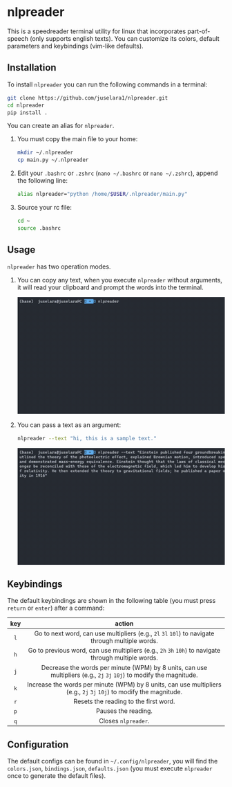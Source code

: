 # nlpreader

This is a speedreader terminal utility for linux that incorporates part-of-speech (only supports english texts).
You can customize its colors, default parameters and keybindings (vim-like defaults).

## Installation

To install `nlpreader` you can run the following commands in a terminal:

```sh
git clone https://github.com/juselara1/nlpreader.git
cd nlpreader
pip install .
```

You can create an alias for `nlpreader`.

1. You must copy the main file to your home:

    ```sh
    mkdir ~/.nlpreader
    cp main.py ~/.nlpreader
    ```

2. Edit your `.bashrc` or `.zshrc` (`nano ~/.bashrc` or `nano ~/.zshrc`), append the following line:

    ```sh
    alias nlpreader="python /home/$USER/.nlpreader/main.py"
    ```

3. Source your rc file:

    ```sh
    cd ~
    source .bashrc
    ```

## Usage

`nlpreader` has two operation modes.

1. You can copy any text, when you execute `nlpreader` without arguments, it will read your clipboard and prompt the words into the terminal.
    
    ![example1](https://github.com/juselara1/Resources/blob/master/nlpreader/ex2.gif?raw=true)

2. You can pass a text as an argument:

    ```sh
    nlpreader --text "hi, this is a sample text."
    ```

    ![example2](https://github.com/juselara1/Resources/blob/master/nlpreader/ex1.gif?raw=true)

## Keybindings

The default keybindings are shown in the following table (you must press `return` or `enter`) after a command:

<div style="width: 100%; text-align: center;">

|key|action|
|---|---|
|`l`|Go to next word, can use multipliers (e.g., `2l` `3l` `10l`) to navigate through multiple words.|
|`h`|Go to previous word, can use multipliers (e.g., `2h` `3h` `10h`) to navigate through multiple words.|
|`j`|Decrease the words per minute (WPM) by 8 units, can use multipliers (e.g., `2j` `3j` `10j`) to modify the magnitude.|
|`k`|Increase the words per minute (WPM) by 8 units, can use multipliers (e.g., `2j` `3j` `10j`) to modify the magnitude.| 
|`r`|Resets the reading to the first word.|
|`p`|Pauses the reading.|
|`q`|Closes `nlpreader`.|

</div>

## Configuration

The default configs can be found in `~/.config/nlpreader`, you will find the `colors.json`, `bindings.json`, `defaults.json` (you must execute `nlpreader` once to generate the default files).
